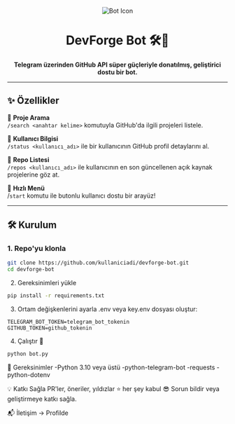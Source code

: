 <p align="center">
  <img src="https://img.icons8.com/fluency/96/robot-2.png" alt="Bot Icon"/>
</p>

<h1 align="center">DevForge Bot 🛠️🤖</h1>

<p align="center">
  <b>Telegram üzerinden GitHub API süper güçleriyle donatılmış, geliştirici dostu bir bot.</b><br>
<p>

---

## ✨ Özellikler

🔎 **Proje Arama**  
`/search <anahtar kelime>` komutuyla GitHub'da ilgili projeleri listele.

👤 **Kullanıcı Bilgisi**  
`/status <kullanıcı_adı>` ile bir kullanıcının GitHub profil detaylarını al.

📁 **Repo Listesi**  
`/repos <kullanıcı_adı>` ile kullanıcının en son güncellenen açık kaynak projelerine göz at.

🧩 **Hızlı Menü**  
/`start` komutu ile butonlu kullanıcı dostu bir arayüz!

---

## 🛠️ Kurulum

### 1. Repo'yu klonla

```bash
git clone https://github.com/kullaniciadi/devforge-bot.git
cd devforge-bot
```
2. Gereksinimleri yükle
```bash
pip install -r requirements.txt
```
3. Ortam değişkenlerini ayarla
.env veya key.env dosyası oluştur:

```env
TELEGRAM_BOT_TOKEN=telegram_bot_tokenin
GITHUB_TOKEN=github_tokenin
```
4. Çalıştır 🚀
```bash
python bot.py
```
🧪 Gereksinimler
-Python 3.10 veya üstü
-python-telegram-bot
-requests
-python-dotenv

💡 Katkı Sağla
PR'ler, öneriler, yıldızlar ⭐️ her şey kabul 😎
Sorun bildir veya geliştirmeye katkı sağla.

📬 İletişim -> Profilde
